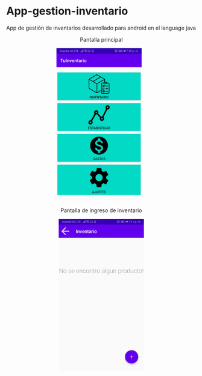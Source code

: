 # App-gestion-inventario
App de gestión de inventarios desarrollado para android en el language java

<div align="center">
           <p>Pantalla principal</p>
           <img width="45%" src="assets/imag1.jpeg" alt="Pantalla principal" title="Pantalla principal"</img>
           <img height="0" width="8px">
           <p>Pantalla de ingreso de inventario</p>
           <img width="45%" src="assets/imag2.jpeg" alt="Pantalla de ingreso de inventario" title="Pantalla de ingreso de inventario"></img>
</div>
